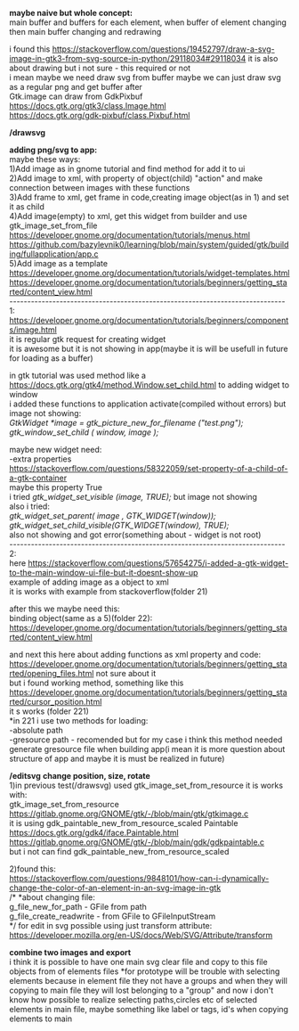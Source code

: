 <b>maybe naive but whole concept:</b><br>
main buffer and buffers for each element, when buffer of element changing then main buffer changing and redrawing<br> 

i found this https://stackoverflow.com/questions/19452797/draw-a-svg-image-in-gtk3-from-svg-source-in-python/29118034#29118034 it is also about drawing but i not sure - this required or not<br>
i mean maybe we need draw svg from buffer maybe we can just draw svg as a regular png and get buffer after<br>
Gtk.image can draw from GdkPixbuf<br>
https://docs.gtk.org/gtk3/class.Image.html<br>
https://docs.gtk.org/gdk-pixbuf/class.Pixbuf.html<br>

<b>/drawsvg</b><br>

<b>adding png/svg to app:</b><br>
maybe these ways:<br>
1)Add image as in gnome tutorial and find method for add it to ui<br> 
2)Add image to xml, with property of object(child) "action" and make connection between images with these functions<br>
3)Add frame to xml, get frame in code,creating image object(as in 1) and set it as child<br>
4)Add image(empty) to xml, get this widget from builder and use gtk_image_set_from_file <br>
https://developer.gnome.org/documentation/tutorials/menus.html<br>
https://github.com/bazylevnik0/learning/blob/main/system/guided/gtk/building/fullapplication/app.c<br>
5)Add image as a template<br>
https://developer.gnome.org/documentation/tutorials/widget-templates.html<br>
https://developer.gnome.org/documentation/tutorials/beginners/getting_started/content_view.html<br>
-----------------------------------------------------------------------------<br>
1:<br>
https://developer.gnome.org/documentation/tutorials/beginners/components/image.html<br>
it is regular gtk request for creating widget<br>
it is awesome but it is not showing in app(maybe it is will be usefull in future for loading as a buffer)<br>

in gtk tutorial was used method like a https://docs.gtk.org/gtk4/method.Window.set_child.html to adding widget to window<br>
i added these functions to application activate(compiled without errors) but image not showing:<br>
<i>GtkWidget *image = gtk_picture_new_for_filename ("test.png");<br>
gtk_window_set_child ( window, image );</i>

maybe new widget need:<br>
-extra properties<br> 
https://stackoverflow.com/questions/58322059/set-property-of-a-child-of-a-gtk-container<br>
maybe this property <property name="visible">True</property><br>
i tried <i> gtk_widget_set_visible (image, TRUE);</i> but image not showing<br>
also i tried:<br>
<i>gtk_widget_set_parent( image , GTK_WIDGET(window));<br>
gtk_widget_set_child_visible(GTK_WIDGET(window), TRUE);</i><br>
also not showing and got error(something about - widget is not root)<br>
-----------------------------------------------------------------------------<br>
2:<br>
here https://stackoverflow.com/questions/57654275/i-added-a-gtk-widget-to-the-main-window-ui-file-but-it-doesnt-show-up<br>
example of adding image as a object to xml<br>
it is works with example from stackoverflow(folder 21)<br>

after this we maybe need this:<br>
binding object(same as a 5)(folder 22):<br>
https://developer.gnome.org/documentation/tutorials/beginners/getting_started/content_view.html<br>

and next this
here about adding functions as xml property and code:<br>
https://developer.gnome.org/documentation/tutorials/beginners/getting_started/opening_files.html not sure about it<br>
but i found working method, something like this https://developer.gnome.org/documentation/tutorials/beginners/getting_started/cursor_position.html<br>
it s works (folder 221)<br>
*in 221 i use two methods for loading:<br>
-absolute path<br>
-gresource path - recomended but for my case i think this method needed generate gresource file when building app(i mean it is more question about structure of app and maybe it is must be realized in future)<br>

<b>/editsvg</b>
<b>change position, size, rotate</b><br>
1)in previous test(/drawsvg) used gtk_image_set_from_resource it is works with:<br> 
gtk_image_set_from_resource https://gitlab.gnome.org/GNOME/gtk/-/blob/main/gtk/gtkimage.c<br>
it is using gdk_paintable_new_from_resource_scaled 
Paintable<br>
https://docs.gtk.org/gdk4/iface.Paintable.html<br>
https://gitlab.gnome.org/GNOME/gtk/-/blob/main/gdk/gdkpaintable.c<br>
but i not can find gdk_paintable_new_from_resource_scaled

2)found this:<br>
https://stackoverflow.com/questions/9848101/how-can-i-dynamically-change-the-color-of-an-element-in-an-svg-image-in-gtk<br>
/*
*about changing file:<br>
g_file_new_for_path - GFile from path<br>
g_file_create_readwrite - from GFile to GFileInputStream<br>
*/
for edit in svg possible using just transform attribute: https://developer.mozilla.org/en-US/docs/Web/SVG/Attribute/transform<br>


<b>combine two images and export</b><br>
i think it is possible to have one main svg clear file and copy to this file objects from <g> of elements files
*for prototype will be trouble with selecting elements because in element file they not have a groups and when they will copying to main file they will lost belonging to a "group" and now i don't know how possible to realize selecting paths,circles etc of selected elements in main file, maybe something like label or tags, id's when copying elements to main
